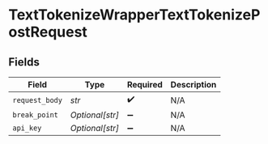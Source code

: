 # TextTokenizeWrapperTextTokenizePostRequest


## Fields

| Field              | Type               | Required           | Description        |
| ------------------ | ------------------ | ------------------ | ------------------ |
| `request_body`     | *str*              | :heavy_check_mark: | N/A                |
| `break_point`      | *Optional[str]*    | :heavy_minus_sign: | N/A                |
| `api_key`          | *Optional[str]*    | :heavy_minus_sign: | N/A                |